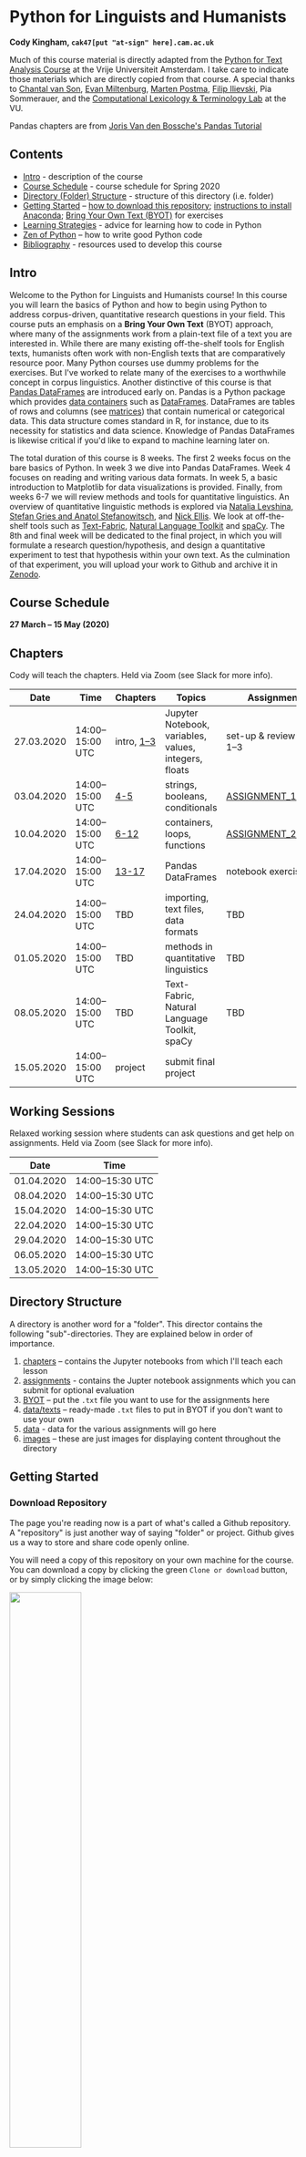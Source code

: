 

# Python for Linguists and Humanists 

**Cody Kingham, `cak47[put "at-sign" here].cam.ac.uk`**

Much of this course material is directly adapted from the [Python for Text Analysis Course](https://github.com/cltl/python-for-text-analysis) at the Vrije Universiteit Amsterdam. I take care to indicate those materials which are directly copied from that course. A special thanks to [Chantal van Son](https://github.com/ChantalvanSon), [Evan Miltenburg](https://github.com/evanmiltenburg), [Marten Postma](https://github.com/MartenPostma), [Filip Ilievski](https://github.com/filievski), Pia Sommerauer, and the [Computational Lexicology & Terminology Lab](http://www.cltl.nl) at the VU.

Pandas chapters are from [Joris Van den Bossche's Pandas Tutorial](https://github.com/jorisvandenbossche/pandas-tutorial)

## Contents

* [Intro](#Intro) - description of the course 
* [Course Schedule](#Course-Schedule) - course schedule for Spring 2020
* [Directory (Folder) Structure](#Directory-Structure) - structure of this directory (i.e. folder)
* [Getting Started](#Getting-Started) – [how to download this repository](#Download-Repository); [instructions to install Anaconda](#Install-Anaconda); [Bring Your Own Text (BYOT)](#Bring-Your-Own-Text) for exercises
* [Learning Strategies](#Learning-Strategies) - advice for learning how to code in Python
* [Zen of Python](#Zen-of-Python) – how to write good Python code
* [Bibliography](#Bibliography) - resources used to develop this course

## Intro

Welcome to the Python for Linguists and Humanists course! In this course you will learn the basics of Python and how to begin using Python to address corpus-driven, quantitative research questions in your field. This course puts an emphasis on a **Bring Your Own Text** (BYOT) approach, where many of the assignments work from a plain-text file of a text you are interested in. While there are many existing off-the-shelf tools for English texts, humanists often work with non-English texts that are comparatively resource poor. Many Python courses use dummy problems for the exercises. But I've worked to relate many of the exercises to a worthwhile concept in corpus linguistics. Another distinctive of this course is that [Pandas DataFrames](https://pandas.pydata.org/pandas-docs/stable/getting_started/overview.html) are introduced early on. Pandas is a Python package which provides [data containers](https://docs.python.org/3/library/collections.html) such as [DataFrames](https://pandas.pydata.org/pandas-docs/stable/reference/api/pandas.DataFrame.html#pandas.DataFrame). DataFrames are tables of rows and columns (see [matrices](https://www.khanacademy.org/math/precalculus/x9e81a4f98389efdf:matrices/x9e81a4f98389efdf:mat-intro/a/intro-to-matrices)) that contain numerical or categorical data. This data structure comes standard in R, for instance, due to its necessity for statistics and data science. Knowledge of Pandas DataFrames is likewise critical if you'd like to expand to machine learning later on.

The total duration of this course is 8 weeks. The first 2 weeks focus on the bare basics of Python. In week 3 we dive into Pandas DataFrames. Week 4 focuses on reading and writing various data formats. In week 5, a basic introduction to Matplotlib for data visualizations is provided. Finally, from weeks 6-7 we will review methods and tools for quantitative linguistics. An overview of quantitative linguistic methods is explored via [Natalia Levshina](http://www.natalialevshina.com), [Stefan Gries and Anatol Stefanowitsch](https://www.researchgate.net/publication/37929828_Collostructions_Investigating_the_interaction_of_words_and_constructions), and [Nick Ellis](https://lsa.umich.edu/psych/people/faculty/ncellis.html). We look at off-the-shelf tools such as [Text-Fabric](https://annotation.github.io/text-fabric/), [Natural Language Toolkit](https://www.nltk.org) and [spaCy](https://spacy.io). The 8th and final week will be dedicated to the final project, in which you will formulate a research question/hypothesis, and design a quantitative experiment to test that hypothesis within your own text. As the culmination of that experiment, you will upload your work to Github and archive it in [Zenodo](https://zenodo.org). 

## Course Schedule

**27 March – 15 May (2020)**

## Chapters 

Cody will teach the chapters. Held via Zoom (see Slack for more info).

| Date | Time | Chapters | Topics | Assignment |
| ---- | -----| -------- | ------ | -----------|
| 27.03.2020 | 14:00–15:00 UTC | intro, [1–3](chapters) | Jupyter Notebook, variables, values, integers, floats | set-up & review chs 1–3 |
| 03.04.2020 | 14:00–15:00 UTC | [4-5](chapters) | strings, booleans, conditionals | [ASSIGNMENT_1.ipynb](assignments/ASSIGNMENT_1.ipynb) |
| 10.04.2020 | 14:00–15:00 UTC | [6-12](chapters) | containers, loops, functions  | [ASSIGNMENT_2.ipynb](assignments/ASSIGNMENT_2.ipynb) |
| 17.04.2020 | 14:00–15:00 UTC | [13-17](chapters) | Pandas DataFrames | notebook exercises | 
| 24.04.2020 | 14:00–15:00 UTC | TBD |  importing, text files, data formats | TBD | 
| 01.05.2020 | 14:00–15:00 UTC | TBD | methods in quantitative linguistics | TBD |
| 08.05.2020 | 14:00–15:00 UTC | TBD | Text-Fabric, Natural Language Toolkit, spaCy | TBD | 
| 15.05.2020 | 14:00–15:00 UTC | project | submit final project |  |  

## Working Sessions

Relaxed working session where students can ask questions and get help on assignments. Held via Zoom (see Slack for more info).

| Date | Time | 
| ---- | ---- | 
| 01.04.2020 | 14:00–15:30 UTC | 
| 08.04.2020 | 14:00–15:30 UTC | 
| 15.04.2020 | 14:00–15:30 UTC | 
| 22.04.2020 | 14:00–15:30 UTC | 
| 29.04.2020 | 14:00–15:30 UTC | 
| 06.05.2020 | 14:00–15:30 UTC | 
| 13.05.2020 | 14:00–15:30 UTC | 

## Directory Structure

A directory is another word for a "folder". This director contains the following "sub"-directories. They are explained below in order of importance.

1. [chapters](chapters) – contains the Jupyter notebooks from which I'll teach each lesson
2. [assignments](assignments) - contains the Jupter notebook assignments which you can submit for optional evaluation
3. [BYOT](BYOT) – put the `.txt` file you want to use for the assignments here
4. [data/texts](data/texts) – ready-made `.txt` files to put in BYOT if you don't want to use your own
5. [data](data) - data for the various assignments will go here
6. [images](images) – these are just images for displaying content throughout the directory 

## Getting Started

### Download Repository

The page you're reading now is a part of what's called a Github repository. A "repository" is just another way of saying "folder" or project. Github gives us a way to store and share code openly online. 

You will need a copy of this repository on your own machine for the course. You can download a copy by clicking the green `Clone or download` button, or by simply clicking the image below:

<a href="https://github.com/codykingham/pyling/archive/master.zip"><img src="images/download_repo.png" height=50% width=50%></a>

Or if you are familiar with command line and have the developer tools installed (Mac), in a directory of your choice just say:

`git clone https://github.com/codykingham/pyling`

### Install Anaconda

For this course we rely heavily on packages and tools that come prepackaged in the Anaconda distribution of Python. **Even if you already have a version of Python installed**, it is best to install a parallel Anaconda version to avoid potential problems.  

Follow these steps to install and launch Python:

**1.** Proceed to [https://www.anaconda.com/distribution/](https://www.anaconda.com/distribution/), scroll down, download and install Anaconda **for Python 3.7**. See the [Anaconda cheatsheet for additional information about installing](https://docs.anaconda.com/_downloads/9ee215ff15fde24bf01791d719084950/Anaconda-Starter-Guide.pdf)

Be sure to select Python 3.7:

<a href="https://www.anaconda.com/distribution/"><img src="images/anaconda_3_7.png" height=50% width=50%></a>

**2.** After installation, open the Anaconda Navigator which should've appeared somewhere in your applications area. From the launcher, click on the Jupter notebook application. It looks like this:

<img src="images/jupyter_launch.png" height=30% width=30%>

The Jupyter interface will open in your web browser. **Note that Jupyter only uses your web browser as an interface, it is not actually connected to the internet and therefore does not need the internet to launch.** You can now navigate within the Jupyter interface to a folder of your choice. Click `New` at the upper right hand corner. You will see `Notebook: Python 3`. Click it. This will launch you into your first Jupyter notebook!

<img src="images/jupyter_pane.png" height=75% width=75%>

Next, try to open the first Jupyter notebook lesson for this course. Navigate within the Jupyter file navigator to your local copy of this repository. Under the `chapters/` folder you will find a bunch of Jupyter notebooks that are already pre-loaded with code and content. This is how we will begin the course!

### Bring Your Own Text

#### Text Requirements
For this course, you should bring your own plain-text file which the exercises will automatically load. There are a few guidelines for the text that you choose:

* any language is fine
* free of any markup or tags
* the text should be plain-text saved with a `.txt` extension. i.e. NOT Microsoft Word or equivalent, NOT rich text (`.rtf`).
* ~700kb or larger in size (i.e. a sizable corpus). This is a loose number, slightly lower is fine.
* has some kind of meta-data/introductory text at the beginning, and some indicator at the end of the file that text has ended.

A really great place to get texts like this is [Project Gutenburg](https://www.gutenberg.org), which has a place you can download a `.txt`. You might need to right-click and select "Download Linked File As..." to download the `.txt` file directly.

If you'd prefer to simply use a ready-made plain-text file, you may pick one under [`data/texts/`](texts). 

#### Selecting the Text
After you've found the `.txt` you want to use, place it in the `BYOT` folder. The assignments will automatically pull the `.txt` file placed in this folder.

## Learning Strategies

Here is a some great advice on learning to code, taken from the [Python for Text Analysis course](https://github.com/cltl/python-for-text-analysis#dealing-with-problems-and-what-to-do-if-you-get-stuck) at the VU.

> When you are just learning how to program, it sometimes happens that you get stuck and you don't know what to do next. This is normal and even happens to very experienced programmers. Please try to follow these strategies when you get stuck:

> * If you get error messages, read them carefully - they are informative! In particular, check the line in which the error occurs. If you don't understand what it says, try to google it (you will most likely find some explanation on Stackoverflow).
> * Try to take a step back. Sometimes, you lose sight of the bigger picture when dealing with complicated code. Try to break down the problem into smaller problems without writing actual code (pen and paper can be quite helpful).
> * Check the class material for solutions (the chapters treated in the assignment are usually a good start).
> * Explain the problem to someone else (e.g. a class mate). Go through the code line by line and explain what it does (See [pair programming](https://en.wikipedia.org/wiki/Pair_programming) and [rubber duck debugging](https://en.wikipedia.org/wiki/Rubber_duck_debugging)).
> * Finally, take a break! Very often, just having a fresh look at the code helps!
> * If none of these steps helped, please ask us for help (see assignment notebooks for contact details).

## [Zen of Python](https://www.python.org/dev/peps/pep-0020/)

> Beautiful is better than ugly.\
> Explicit is better than implicit.\
> Simple is better than complex.\
> Complex is better than complicated.\
> Flat is better than nested.\
> Sparse is better than dense.\
> Readability counts.\
> Special cases aren't special enough to break the rules.\
> Although practicality beats purity.\
> Errors should never pass silently.\
> Unless explicitly silenced.\
> In the face of ambiguity, refuse the temptation to guess.\
> There should be one-- and preferably only one --obvious way to do it.\
> Although that way may not be obvious at first unless you're Dutch.\
> Now is better than never.\
> Although never is often better than *right* now.\
> If the implementation is hard to explain, it's a bad idea.\
> If the implementation is easy to explain, it may be a good idea.\
> Namespaces are one honking great idea -- let's do more of those!

## Bibliography

Chantal van Son, Evan Miltenburg, Marten Postma, Filip Illievski, Pia Sommerauer. [Python for Text Analysis course](https://github.com/cltl/python-for-text-analysis). Computational Lexicology and Terminology Lab, Vrije Universiteit Amsterdam.

Natalia Levshina. *How to do Linguistics with R*. Amsterdam: John-Benjamins, 2015.
